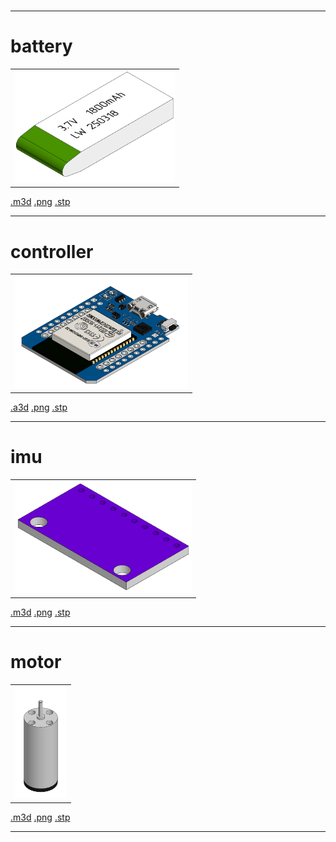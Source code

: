 # 

---

# battery

<table>
<tr valign="top">
<td><img src="battery.png" height="180"></td>
</tr>
</table>

[.m3d](./battery.m3d) [.png](./battery.png) [.stp](./battery.stp)

---

# controller

<table>
<tr valign="top">
<td><img src="controller.png" height="180"></td>
</tr>
</table>

[.a3d](./controller.a3d) [.png](./controller.png) [.stp](./controller.stp)

---

# imu

<table>
<tr valign="top">
<td><img src="imu.png" height="180"></td>
</tr>
</table>

[.m3d](./imu.m3d) [.png](./imu.png) [.stp](./imu.stp)

---

# motor

<table>
<tr valign="top">
<td><img src="motor.png" height="180"></td>
</tr>
</table>

[.m3d](./motor.m3d) [.png](./motor.png) [.stp](./motor.stp)

---

